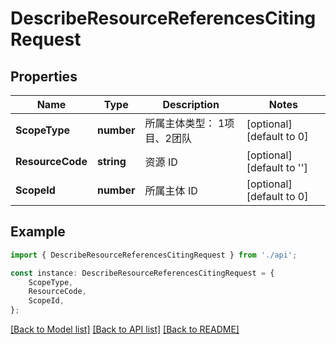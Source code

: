 # DescribeResourceReferencesCitingRequest


## Properties

Name | Type | Description | Notes
------------ | ------------- | ------------- | -------------
**ScopeType** | **number** | 所属主体类型： 1项目、2团队 | [optional] [default to 0]
**ResourceCode** | **string** | 资源 ID | [optional] [default to '']
**ScopeId** | **number** | 所属主体 ID | [optional] [default to 0]

## Example

```typescript
import { DescribeResourceReferencesCitingRequest } from './api';

const instance: DescribeResourceReferencesCitingRequest = {
    ScopeType,
    ResourceCode,
    ScopeId,
};
```

[[Back to Model list]](../README.md#documentation-for-models) [[Back to API list]](../README.md#documentation-for-api-endpoints) [[Back to README]](../README.md)
